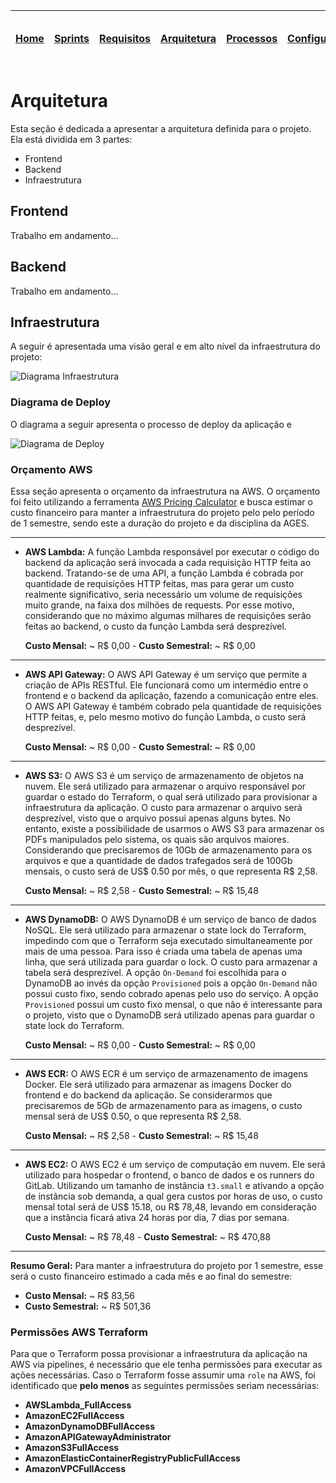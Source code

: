 | [Home](home) | [Sprints](sprints) | [Requisitos](requisitos) | [Arquitetura](arquitetura) | [Processos](processos) | [Configuração](configuracao) | [Mockups](mockups) | [Banco de Dados](banco_dados) | [Instalação](instalacao) | [Gerência de Projeto](Gerenciamento do Projeto) | [Horários Disponiveis](horarios) |
| ------------ | ------------------ | ------------------------ | -------------------------- | ---------------------- | ---------------------------- | ------------------ | ----------------------------- | ------------------------ | ----------------------------------------------- | -------------------------------- |

# Arquitetura

Esta seção é dedicada a apresentar a arquitetura definida para o projeto. Ela está dividida em 3 partes:

- Frontend
- Backend
- Infraestrutura

## Frontend

Trabalho em andamento...

## Backend

Trabalho em andamento...

## Infraestrutura

A seguir é apresentada uma visão geral e em alto nível da infraestrutura do projeto:

![Diagrama Infraestrutura](https://tools.ages.pucrs.br/veiculos-via-montadora/wiki/-/raw/main/pictures/architecture/architecture-diagram.png)

### Diagrama de Deploy

O diagrama a seguir apresenta o processo de deploy da aplicação e

![Diagrama de Deploy](https://tools.ages.pucrs.br/veiculos-via-montadora/wiki/-/raw/main/pictures/architecture/deploy-diagram.png)

### Orçamento AWS

Essa seção apresenta o orçamento da infraestrutura na AWS. O orçamento foi feito utilizando a ferramenta [AWS Pricing Calculator](https://calculator.aws/#/) e busca estimar o custo financeiro para manter a infraestrutura do projeto pelo pelo período de 1 semestre, sendo este a duração do projeto e da disciplina da AGES.

<hr />

- **AWS Lambda:** A função Lambda responsável por executar o código do backend da aplicação será invocada a cada requisição HTTP feita ao backend. Tratando-se de uma API, a função Lambda é cobrada por quantidade de requisições HTTP feitas, mas para gerar um custo realmente significativo, seria necessário um volume de requisições muito grande, na faixa dos milhões de requests. Por esse motivo, considerando que no máximo algumas milhares de requisições serão feitas ao backend, o custo da função Lambda será desprezível.

  **Custo Mensal:** ~ R$ 0,00 -
  **Custo Semestral:** ~ R$ 0,00

<hr />

- **AWS API Gateway:** O AWS API Gateway é um serviço que permite a criação de APIs RESTful. Ele funcionará como um intermédio entre o frontend e o backend da aplicação, fazendo a comunicação entre eles. O AWS API Gateway é também cobrado pela quantidade de requisições HTTP feitas, e, pelo mesmo motivo do função Lambda, o custo será desprezível.

  **Custo Mensal:** ~ R$ 0,00 -
  **Custo Semestral:** ~ R$ 0,00

<hr />

- **AWS S3:** O AWS S3 é um serviço de armazenamento de objetos na nuvem. Ele será utilizado para armazenar o arquivo responsável por guardar o estado do Terraform, o qual será utilizado para provisionar a infraestrutura da aplicação. O custo para armazenar o arquivo será desprezível, visto que o arquivo possui apenas alguns bytes. No entanto, existe a possibilidade de usarmos o AWS S3 para armazenar os PDFs manipulados pelo sistema, os quais são arquivos maiores. Considerando que precisaremos de 10Gb de armazenamento para os arquivos e que a quantidade de dados trafegados será de 100Gb mensais, o custo será de US$ 0.50 por mês, o que representa R$ 2,58.

  **Custo Mensal:** ~ R$ 2,58 -
  **Custo Semestral:** ~ R$ 15,48

<hr />

- **AWS DynamoDB:** O AWS DynamoDB é um serviço de banco de dados NoSQL. Ele será utilizado para armazenar o state lock do Terraform, impedindo com que o Terraform seja executado simultaneamente por mais de uma pessoa. Para isso é criada uma tabela de apenas uma linha, que será utilizada para guardar o lock. O custo para armazenar a tabela será desprezível. A opção `On-Demand` foi escolhida para o DynamoDB ao invés da opção `Provisioned` pois a opção `On-Demand` não possui custo fixo, sendo cobrado apenas pelo uso do serviço. A opção `Provisioned` possui um custo fixo mensal, o que não é interessante para o projeto, visto que o DynamoDB será utilizado apenas para guardar o state lock do Terraform.

  **Custo Mensal:** ~ R$ 0,00 -
  **Custo Semestral:** ~ R$ 0,00

<hr />

- **AWS ECR:** O AWS ECR é um serviço de armazenamento de imagens Docker. Ele será utilizado para armazenar as imagens Docker do frontend e do backend da aplicação. Se considerarmos que precisaremos de 5Gb de armazenamento para as imagens, o custo mensal será de US$ 0.50, o que representa R$ 2,58.

  **Custo Mensal:** ~ R$ 2,58 -
  **Custo Semestral:** ~ R$ 15,48

<hr />

- **AWS EC2:** O AWS EC2 é um serviço de computação em nuvem. Ele será utilizado para hospedar o frontend, o banco de dados e os runners do GitLab. Utilizando um tamanho de instância `t3.small` e ativando a opção de instância sob demanda, a qual gera custos por horas de uso, o custo mensal total será de US$ 15.18, ou R$ 78,48, levando em consideração que a instância ficará ativa 24 horas por dia, 7 dias por semana.

  **Custo Mensal:** ~ R$ 78,48 -
  **Custo Semestral:** ~ R$ 470,88

<hr />

**Resumo Geral:** Para manter a infraestrutura do projeto por 1 semestre, esse será o custo financeiro estimado a cada mês e ao final do semestre:

- **Custo Mensal:** ~ R$ 83,56
- **Custo Semestral:** ~ R$ 501,36

### Permissões AWS Terraform

Para que o Terraform possa provisionar a infraestrutura da aplicação na AWS via pipelines, é necessário que ele tenha permissões para executar as ações necessárias. Caso o Terraform fosse assumir uma `role` na AWS, foi identificado que **pelo menos** as seguintes permissões seriam necessárias:

- **AWSLambda_FullAccess**
- **AmazonEC2FullAccess**
- **AmazonDynamoDBFullAccess**
- **AmazonAPIGatewayAdministrator**
- **AmazonS3FullAccess**
- **AmazonElasticContainerRegistryPublicFullAccess**
- **AmazonVPCFullAccess**
